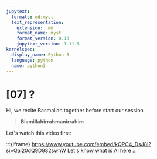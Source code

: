 ```yaml
---
jupytext:
  formats: md:myst
  text_representation:
    extension: .md
    format_name: myst
    format_version: 0.13
    jupytext_version: 1.11.5
kernelspec:
  display_name: Python 3
  language: python
  name: python3
---
```


# [07] ?
<!--  -->
Hi, we recite Basmallah together before start our session

> **Bismillahirrahmanirrahim**

Let's watch this video first:

:::{iframe} https://www.youtube.com/embed/kQPC4_DsJ8I?si=Qal20dQ9D982swhW
Let's know what is AI here
:::
